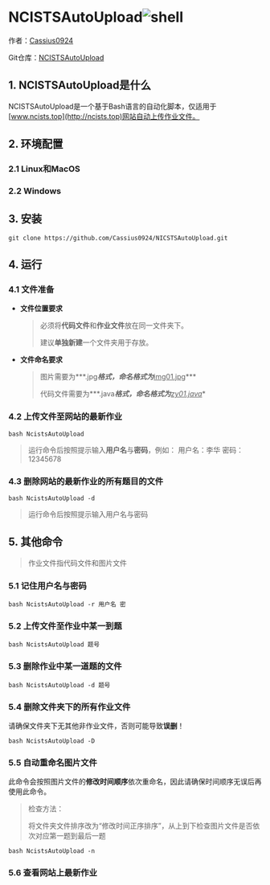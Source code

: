 # NCISTSAutoUpload![shell](https://img.shields.io/badge/Shell-Bash-blue)

作者：[Cassius0924](https://www.github.com/Cassius0924)

Git仓库：[NCISTSAutoUpload](https://www.github.com/Cassius0924/NCISTSAutoUpload)



## 1. NCISTSAutoUpload是什么

NCISTSAutoUpload是一个基于Bash语言的自动化脚本，仅适用于[www.ncists.top](http://ncists.top)网站自动上传作业文件。



## 2. 环境配置

### 2.1 Linux和MacOS



### 2.2 Windows





## 3. 安装

```shell
git clone https://github.com/Cassius0924/NICSTSAutoUpload.git
```



## 4. 运行

### 4.1 文件准备

- **文件位置要求**

  > 必须将**代码文件**和**作业文件**放在同一文件夹下。
  >
  > 建议**单独新建**一个文件夹用于存放。

- **文件命名要求**

  > 图片需要为***.jpg***格式，命名格式为***<u>img01.jpg</u>***
  >
  > 代码文件需要为***.java***格式，命名格式为**<u>*zy01.java*</u>**



### 4.2 上传文件至网站的最新作业

```shell
bash NcistsAutoUpload
```

> 运行命令后按照提示输入**用户名**与**密码**，例如：
> 用户名：李华
> 密码：12345678



### 4.3 删除网站的最新作业的所有题目的文件

```shell
bash NcistsAutoUpload -d
```

>  运行命令后按照提示输入用户名与密码



## 5. 其他命令

> 作业文件指代码文件和图片文件

### 5.1 记住用户名与密码

```shell
bash NcistsAutoUpload -r 用户名 密
```



### 5.2 上传文件至作业中某一到题

```shell
bash NcistsAutoUpload 题号
```



### 5.3 删除作业中某一道题的文件

```shell
bash NcistsAutoUpload -d 题号
```



### 5.4 删除文件夹下的所有作业文件

请确保文件夹下无其他非作业文件，否则可能导致**误删**！

```shell
bash NcistsAutoUpload -D
```



### 5.5 自动重命名图片文件

此命令会按照图片文件的**修改时间顺序**依次重命名，因此请确保时间顺序无误后再使用此命令。

> 检查方法：
>
> 将文件夹文件排序改为“修改时间正序排序”，从上到下检查图片文件是否依次对应第一题到最后一题

```shell
bash NcistsAutoUpload -n
```



### 5.6 查看网站上最新作业



[https:// www.github.com/Cassius0924]: 
[www.github.com/Cassius0924]: 
